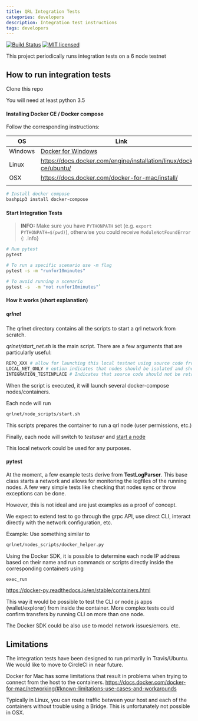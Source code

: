 ```yaml
---
title: QRL Integration Tests
categories: developers
description: Integration test instructions
tags: developers
---
```



[![Build Status](https://img.shields.io/travis/theQRL/integration_tests/master.svg?label=Integration_Tests)](https://travis-ci.org/theQRL/integration_tests)
[![MIT licensed](https://img.shields.io/badge/license-MIT-blue.svg)](https://raw.githubusercontent.com/theQRL/qrllib/master/LICENSE)


This project periodically runs integration tests on a 6 node testnet

## How to run integration tests

Clone this repo

You will need at least python 3.5

#### Installing Docker CE / Docker compose

Follow the corresponding instructions:

| OS  | 	Link	|
|---|---|
|Windows | [Docker for Windows](https://docs.docker.com/docker-for-windows/install/)   |
|Linux   | https://docs.docker.com/engine/installation/linux/docker-ce/ubuntu/ |
|OSX     | https://docs.docker.com/docker-for-mac/install/ |
|||


```bash
# Install docker compose
bashpip3 install docker-compose
```

#### Start Integration Tests

> **INFO:** Make sure you have `PYTHONPATH` set (e.g. `export PYTHONPATH=$(pwd)`), otherwise you could receive `ModuleNotFoundError`
{: .info}


```bash
# Run pytest
pytest
```

```bash
# To run a specific scenario use -m flag
pytest -s -m "runfor10minutes"
```

```bash
# To avoid running a scenario
pytest -s  -m "not runfor10minutes"`
```

#### How it works (short explanation)

##### qrlnet

The qrlnet directory contains all the scripts to start a qrl network from scratch.

*qrlnet/start_net.sh* is the main script. There are a few arguments that are particularly useful:
```bash
REPO_XXX # allow for launching this local testnet using source code from a different repo/branch
LOCAL_NET_ONLY # option indicates that nodes should be isolated and should not connect outside the integration test.
INTEGRATION_TESTINPLACE # Indicates that source code should not be retrieved. This is used to run the integration tests locally. In particular as a submodule as it is done in https://github.com/theQRL/QRL
```

When the script is executed, it will launch several docker-compose nodes/containers. 

Each node will run 

```bash
qrlnet/node_scripts/start.sh
```

This scripts prepares the container to run a qrl node (user permissions, etc.)

Finally, each node will switch to *testuser* and [start a node](https://github.com/theQRL/integration_tests/blob/1e152ac16b2904cb571b37e9d299385c49ade4f0/qrlnet/nodes_scripts/run_user.sh#L40)

This local network could be used for any purposes.

#### pytest

At the moment, a few example tests derive from **TestLogParser**. This base class starts a network and allows for monitoring 
the logfiles of the running nodes. A few very simple tests like checking that nodes sync or throw exceptions can be done.

However, this is not ideal and are just examples as a proof of concept. 

We expect to extend test to go through the grpc API, use direct CLI, interact directly with the network configuration, etc.

Example: Use something similar to 
```bash
qrlnet/nodes_scripts/docker_helper.py
```

Using the Docker SDK, it is possible to determine 
each node IP address based on their name and run commands or scripts directly inside the corresponding containers using 
```bash
exec_run
``` 
https://docker-py.readthedocs.io/en/stable/containers.html

This way it would be possible to test the CLI or node.js apps (wallet/explorer) from inside the container. More complex tests could confirm transfers by running CLI on more than one node.

The Docker SDK could be also use to model network issues/errors. etc.

## Limitations

The integration tests have been designed to run primarily in Travis/Ubuntu. We would like to move to CircleCI in near future.

Docker for Mac has some limitations that result in problems when trying to connect from the host to the containers.
https://docs.docker.com/docker-for-mac/networking/#known-limitations-use-cases-and-workarounds

Typically in Linux, you can route traffic between your host and each of the containers without trouble using a Bridge.
This is unfortunately not possible in OSX.

